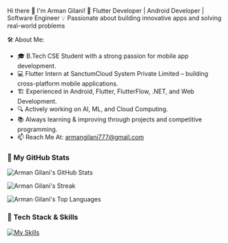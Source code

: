 Hi there 👋
I'm Arman Gilani! 🚀 Flutter Developer | Android Developer | Software Engineer 💡 Passionate about building innovative apps and solving real-world problems

🛠️ About Me:
* 🎓 B.Tech CSE Student with a strong passion for mobile app development.
* 💻 Flutter Intern at SanctumCloud System Private Limited – building cross-platform mobile applications.
* 🏗️ Experienced in Android, Flutter, FlutterFlow, .NET, and Web Development.
* 🔍 Actively working on AI, ML, and Cloud Computing.
* 📚 Always learning & improving through projects and competitive programming.
* 📫 Reach Me At: armangilani777@gmail.com

### 📌 My GitHub Stats  
![Arman Gilani's GitHub Stats](https://github-readme-stats.vercel.app/api?username=Arman-Gilani&theme=tokyonight&show_icons=true&count_private=true)  

![Arman Gilani's Streak](https://github-readme-streak-stats.herokuapp.com/?user=Arman-Gilani&theme=tokyonight)  

![Arman Gilani's Top Languages](https://github-readme-stats.vercel.app/api/top-langs/?username=Arman-Gilani&theme=tokyonight&layout=compact)  

### 🔧 Tech Stack & Skills  
[![My Skills](https://skillicons.dev/icons?i=flutter,androidstudio,dart,java,kotlin,cpp,python,html,css,javascript,react,bootstrap,mysql,mongodb,firebase,aws,gcp,linux,github,vscode,docker)](https://skillicons.dev)  
